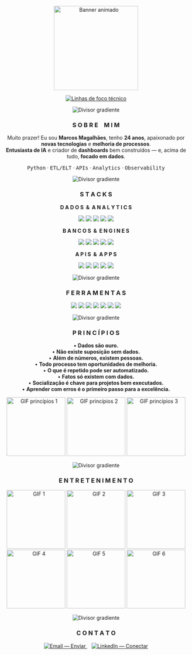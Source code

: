 <!-- README — Perfil de GitHub: marcsspp22
     Estilo: técnico + relaxado | Tudo centralizado | Divisores confiáveis | Títulos estilizados (sem CSS)
     Dica: atualize e-mail/LinkedIn no final, se quiser.
-->

<!-- ============================== HERO ============================== -->
<p align="center">
  <img src="http://user-images.githubusercontent.com/74038190/225813708-98b745f2-7d22-48cf-9150-083f1b00d6c9.gif" height="230" alt="Banner animado"/>
</p>
<p align="center">
  <a href="https://github.com/marcsspp22">
    <img src="https://readme-typing-svg.demolab.com?font=JetBrains+Mono&weight=800&size=22&duration=3200&pause=900&color=6A00FF&center=true&vCenter=true&width=900&lines=Data+Engineering+%7C+APIs+%7C+Analytics;ETL%2FELT+%7C+Observability+%7C+Cloud;SQL+Server+%E2%80%A2+ClickHouse+%E2%80%A2+Trino+%E2%80%A2+Databricks;Python+%E2%80%A2+FastAPI+%E2%80%A2+Power+BI" alt="Linhas de foco técnico"/>
  </a>
</p>

<!-- Divisor confiável (gradiente). Se não carregar, use o fallback textual abaixo -->
<p align="center">
  <img alt="Divisor gradiente" src="https://capsule-render.vercel.app/api?type=rect&height=6&section=footer&color=gradient&reversal=true&text=&fontColor=00000000&desc=&descAlign=50&descAlignY=50">
</p>

<!-- ============================== SOBRE MIM ============================== -->
<h3 align="center"> S O B R E &ensp; M I M </h3>

<p align="center">
  Muito prazer! Eu sou <b>Marcos Magalhães</b>, tenho <b>24 anos</b>, apaixonado por <b>novas tecnologias</b> e <b>melhoria de processos</b>.<br/>
  <b>Entusiasta de IA</b> e criador de <b>dashboards</b> bem construídos — e, acima de tudo, <b>focado em dados</b>.
</p>

<p align="center">
  <kbd>Python</kbd> · <kbd>ETL/ELT</kbd> · <kbd>APIs</kbd> · <kbd>Analytics</kbd> · <kbd>Observability</kbd>
</p>

<p align="center">
  <img alt="Divisor gradiente" src="https://capsule-render.vercel.app/api?type=rect&height=6&section=footer&color=gradient&reversal=true&text=&fontColor=00000000">
</p>

<!-- ============================== STACKS ============================== -->
<h3 align="center"> S T A C K S </h3>

<p align="center"><b>D A D O S &nbsp;&amp;&nbsp; A N A L Y T I C S</b></p>
<p align="center">
  <img src="https://img.shields.io/badge/Python-3776AB?style=for-the-badge&logo=python&logoColor=white"/>
  <img src="https://img.shields.io/badge/Pandas-150458?style=for-the-badge&logo=pandas&logoColor=white"/>
  <img src="https://img.shields.io/badge/NumPy-013243?style=for-the-badge&logo=numpy&logoColor=white"/>
  <img src="https://img.shields.io/badge/Jupyter-F37626?style=for-the-badge&logo=jupyter&logoColor=white"/>
  <img src="https://img.shields.io/badge/Power%20BI-F2C811?style=for-the-badge&logo=powerbi&logoColor=111"/>
</p>

<p align="center"><b>B A N C O S &nbsp;&amp;&nbsp; E N G I N E S</b></p>
<p align="center">
  <img src="https://img.shields.io/badge/SQL%20Server-CC2927?style=for-the-badge&logo=microsoftsqlserver&logoColor=white"/>
  <img src="https://img.shields.io/badge/PostgreSQL-4169E1?style=for-the-badge&logo=postgresql&logoColor=white"/>
  <img src="https://img.shields.io/badge/ClickHouse-FFCC01?style=for-the-badge&logo=clickhouse&logoColor=111"/>
  <img src="https://img.shields.io/badge/Trino-0B5FFF?style=for-the-badge"/>
  <img src="https://img.shields.io/badge/Databricks-EF3E2D?style=for-the-badge&logo=databricks&logoColor=white"/>
</p>

<p align="center"><b>A P I S &nbsp;&amp;&nbsp; A P P S</b></p>
<p align="center">
  <img src="https://img.shields.io/badge/FastAPI-009688?style=for-the-badge&logo=fastapi&logoColor=white"/>
  <img src="https://img.shields.io/badge/Node.js-303030?style=for-the-badge&logo=nodedotjs&logoColor=83CD29"/>
  <img src="https://img.shields.io/badge/React-20232A?style=for-the-badge&logo=react&logoColor=61DAFB"/>
  <img src="https://img.shields.io/badge/Next.js-111111?style=for-the-badge&logo=nextdotjs&logoColor=white"/>
  <img src="https://img.shields.io/badge/Tailwind-0EA5E9?style=for-the-badge&logo=tailwindcss&logoColor=white"/>
</p>

<p align="center">
  <img alt="Divisor gradiente" src="https://capsule-render.vercel.app/api?type=rect&height=6&section=footer&color=gradient&reversal=true&text=&fontColor=00000000">
</p>

<!-- ============================== FERRAMENTAS ============================== -->
<h3 align="center"> F E R R A M E N T A S </h3>

<p align="center">
  <img src="https://img.shields.io/badge/Docker-0db7ed?style=for-the-badge&logo=docker&logoColor=white"/>
  <img src="https://img.shields.io/badge/Azure-0072C6?style=for-the-badge&logo=microsoftazure&logoColor=white"/>
  <img src="https://img.shields.io/badge/Cloudflare%20Workers-F38020?style=for-the-badge&logo=cloudflare&logoColor=white"/>
  <img src="https://img.shields.io/badge/Git-F14E32?style=for-the-badge&logo=git&logoColor=white"/>
  <img src="https://img.shields.io/badge/GitHub-181717?style=for-the-badge&logo=github&logoColor=white"/>
  <img src="https://img.shields.io/badge/VS%20Code-007ACC?style=for-the-badge&logo=visualstudiocode&logoColor=white"/>
  <img src="https://img.shields.io/badge/PyCharm-000000?style=for-the-badge&logo=pycharm&logoColor=21D789"/>
</p>

<p align="center">
  <img alt="Divisor gradiente" src="https://capsule-render.vercel.app/api?type=rect&height=6&section=footer&color=gradient&reversal=true&text=&fontColor=00000000">
</p>

<!-- ============================== PRINCÍPIOS ============================== -->
<h3 align="center"> P R I N C Í P I O S </h3>

<p align="center">
  • <b>Dados são ouro.</b><br/>
  • <b>Não existe suposição sem dados.</b><br/>
  • <b>Além de números, existem pessoas.</b><br/>
  • <b>Todo processo tem oportunidades de melhoria.</b><br/>
  • <b>O que é repetido pode ser automatizado.</b><br/>
  • <b>Fatos só existem com dados.</b><br/>
  • <b>Socialização é chave para projetos bem executados.</b><br/>
  • <b>Aprender com erros é o primeiro passo para a excelência.</b>
</p>

<p align="center">
  <img src="https://media.giphy.com/media/v1.Y2lkPTc5MGI3NjExeTh6OWZwZGgyYjUxNHlxeW9iMmZsdzg3NWtzaGNwb24weHNldmhhNSZlcD12MV9zdGlja2Vyc19zZWFyY2gmY3Q9cw/LMt9638dO8dftAjtco/giphy.gif" height="160" alt="GIF princípios 1"/>
  <img src="https://media3.giphy.com/media/v1.Y2lkPTc5MGI3NjExZzc1dWlxNzMxc2Q0aHpqZm5qNXhrM2ttNWlxNzUyNzIzYWhlZTY1byZlcD12MV9pbnRlcm5hbF9naWZfYnlfaWQmY3Q9Zw/vISmwpBJUNYzukTnVx/giphy.gif" height="160" alt="GIF princípios 2"/>
  <img src="https://media.giphy.com/media/v1.Y2lkPTc5MGI3NjExOHo5eXY5djMzNG1wdTZhZjh4OTIzOTcxaDl1OG02eXBnaHIzZ2tsMSZlcD12MV9naWZzX3NlYXJjaCZjdD1n/SvckSy7fFviqrq8ClF/giphy.gif" height="160" alt="GIF princípios 3"/>
</p>

<p align="center">
  <img alt="Divisor gradiente" src="https://capsule-render.vercel.app/api?type=rect&height=6&section=footer&color=gradient&reversal=true&text=&fontColor=00000000">
</p>

<!-- ============================== ENTRETENIMENTO ============================== -->
<h3 align="center"> E N T R E T E N I M E N T O </h3>

<p align="center">
  <img src="https://media0.giphy.com/media/v1.Y2lkPTc5MGI3NjExb25oeXI1cmhqNWFheG4xNHV3N2NwNXQwMHJxbG12MGV1Y3M4NmN0byZlcD12MV9pbnRlcm5hbF9naWZfYnlfaWQmY3Q9cw/dtoqXlE4LUCPiQ1seh/giphy.gif" height="160" alt="GIF 1"/>
  <img src="https://media.giphy.com/media/v1.Y2lkPWVjZjA1ZTQ3OTV6aXhpZ2tibXMyOXY2enJndDF1OW8zNHI4Y2NsNHZoY2U5dDgwOSZlcD12MV9zdGlja2Vyc19zZWFyY2gmY3Q9cw/EGcbDftfJ5ocM/giphy.gif" height="160" alt="GIF 2"/>
  <img src="https://media3.giphy.com/media/v1.Y2lkPTc5MGI3NjExcDVjZnkyc2Z1Znp5Y2djazQ4MmU5MjE4anIwZ2p6M3d1dzhweGdjYiZlcD12MV9pbnRlcm5hbF9naWZfYnlfaWQmY3Q9cw/e0rWnmJj0VYh8eiK3F/giphy.gif" height="160" alt="GIF 3"/>
  <img src="https://media.giphy.com/media/v1.Y2lkPTc5MGI3NjExaWtsbjdjNHlhc2x4OGh1dHBvZDR1YzExM3luZDRtcGdyN3M0N3RrMSZlcD12MV9zdGlja2Vyc19zZWFyY2gmY3Q9cw/ssm0SSwVbICGc/giphy.gif" height="160" alt="GIF 4"/>
  <img src="https://media.giphy.com/media/v1.Y2lkPTc5MGI3NjExMGlhMWwxb3Ntc24wdmpmeHM3dm54dmpueWZkZzJ6bXp3bWkzc2owMyZlcD12MV9zdGlja2Vyc19zZWFyY2gmY3Q9cw/Lpi3F7hFedErKjGvvC/giphy.gif" height="160" alt="GIF 5"/>
  <img src="https://media.giphy.com/media/v1.Y2lkPWVjZjA1ZTQ3djdydHV6bno4bWFucnQxN3drN2tlOWNsMW4xZWdieTh5aGlkOXUydCZlcD12MV9zdGlja2Vyc19zZWFyY2gmY3Q9cw/3GjfgbG12klX2/giphy.gif" height="160" alt="GIF 6"/>
</p>

<p align="center">
  <img alt="Divisor gradiente" src="https://capsule-render.vercel.app/api?type=rect&height=6&section=footer&color=gradient&reversal=true&text=&fontColor=00000000">
</p>


<h3 align="center"> C O N T A T O </h3>

<p align="center">
  <a href="mailto:marcsspmm@gmail.com" title="Enviar e-mail">
    <img src="https://img.shields.io/badge/Email-Enviar-1F1F1F?style=for-the-badge&logo=gmail&logoColor=white" alt="Email — Enviar" />
  </a>
  &nbsp;&nbsp;
  <a href="https://www.linkedin.com/in/marcos-magalh%C3%A3es-61ba15188/" title="Conectar no LinkedIn">
  <img src="https://img.shields.io/badge/LinkedIn-Conectar-1F1F1F?style=for-the-badge&logo=linkedin&logoColor=0A66C2" alt="LinkedIn — Conectar" />
</a>

</p>
